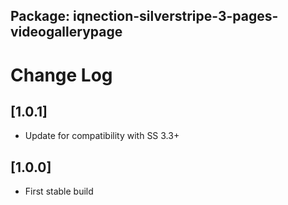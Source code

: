 ## Package: iqnection-silverstripe-3-pages-videogallerypage
# Change Log


## [1.0.1]
- Update for compatibility with SS 3.3+

## [1.0.0]
- First stable build
